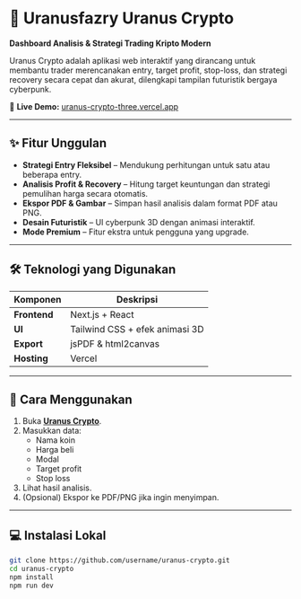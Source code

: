 # 🚀 Uranusfazry Uranus Crypto
**Dashboard Analisis & Strategi Trading Kripto Modern**

Uranus Crypto adalah aplikasi web interaktif yang dirancang untuk membantu trader merencanakan entry, target profit, stop-loss, dan strategi recovery secara cepat dan akurat, dilengkapi tampilan futuristik bergaya cyberpunk.

🔗 **Live Demo:** [uranus-crypto-three.vercel.app](https://uranus-crypto-three.vercel.app)

---

## ✨ Fitur Unggulan

- **Strategi Entry Fleksibel** – Mendukung perhitungan untuk satu atau beberapa entry.
- **Analisis Profit & Recovery** – Hitung target keuntungan dan strategi pemulihan harga secara otomatis.
- **Ekspor PDF & Gambar** – Simpan hasil analisis dalam format PDF atau PNG.
- **Desain Futuristik** – UI cyberpunk 3D dengan animasi interaktif.
- **Mode Premium** – Fitur ekstra untuk pengguna yang upgrade.

---

## 🛠 Teknologi yang Digunakan

| Komponen     | Deskripsi                                |
|--------------|------------------------------------------|
| **Frontend** | Next.js + React                          |
| **UI**       | Tailwind CSS + efek animasi 3D           |
| **Export**   | jsPDF & html2canvas                      |
| **Hosting**  | Vercel                                   |

---

## 📖 Cara Menggunakan

1. Buka **[Uranus Crypto](https://uranus-crypto-three.vercel.app/)**.
2. Masukkan data:  
   - Nama koin  
   - Harga beli  
   - Modal  
   - Target profit  
   - Stop loss  
3. Lihat hasil analisis.
4. (Opsional) Ekspor ke PDF/PNG jika ingin menyimpan.

---

## 💻 Instalasi Lokal

```bash
git clone https://github.com/username/uranus-crypto.git
cd uranus-crypto
npm install
npm run dev
